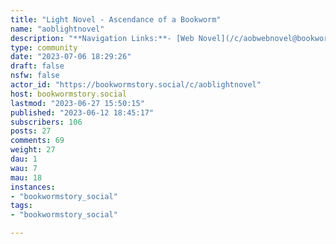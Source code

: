 ```yaml
---
title: "Light Novel - Ascendance of a Bookworm" 
name: "aoblightnovel"
description: "**Navigation Links:**- [Web Novel](/c/aobwebnovel@bookwormstory.social)- [PrePub](/c/aobprepub@bookwormstory.social)- **Light Novel**- [Manga](/c/aobmanga@bookwormstory.social)- [Anime](/c/aobanime@bookwormstory.social)- [Lemmy / Site Discussions](/c/metadiscussions@bookwormstory.social)A place to discuss anything regarding the Light Novel 'Ascendance of a Bookworm' or its Pre-Pub chapter releases::: spoiler  synonyms  - Ascendance of a Bookworm - Honzuki no Gekokujou - 『本好きの下剋上』:::"
type: community
date: "2023-07-06 18:29:26"
draft: false
nsfw: false
actor_id: "https://bookwormstory.social/c/aoblightnovel"
host: bookwormstory.social
lastmod: "2023-06-27 15:50:15"
published: "2023-06-12 18:45:17"
subscribers: 106
posts: 27
comments: 69
weight: 27
dau: 1
wau: 7
mau: 18
instances:
- "bookwormstory_social"
tags: 
- "bookwormstory_social"

---
```

